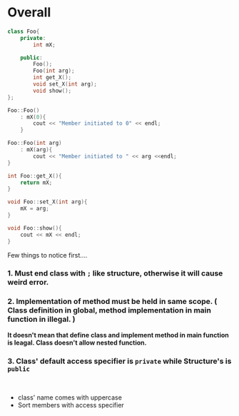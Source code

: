 # Overall

```cpp
class Foo{
    private:
        int mX;

    public:
        Foo();
        Foo(int arg);
        int get_X();
        void set_X(int arg);
        void show();
};

Foo::Foo()
    : mX(0){
        cout << "Member initiated to 0" << endl;
    }

Foo::Foo(int arg)
    : mX(arg){
        cout << "Member initiated to " << arg <<endl;
}

int Foo::get_X(){
    return mX;
}

void Foo::set_X(int arg){
    mX = arg;
}

void Foo::show(){
    cout << mX << endl;
}
```

Few things to notice first....

### 1. **Must end class with `;`** like structure, otherwise it will cause weird error.

### 2. Implementation of method must be held in same scope. ( Class definition in global, method implementation in main function in illegal. )

**It doesn't mean that define class and implement method in main function is leagal. Class doesn't allow nested function.**

### 3. Class' default access specifier is `private` while Structure's is `public`

</br>

- class' name comes with uppercase
- Sort members with access specifier
